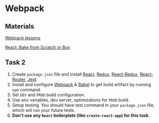 # Webpack

## Materials
[Webpack lessons](https://www.youtube.com/playlist?list=PLOQDek48BpZFadeo_SJUNDggOKouA-nyM)

[React: Bake from Scratch or Box](https://codeburst.io/react-bake-from-scratch-or-box-javascript-version-smackdown-8a4d31f105d7)

## Task 2
1. Create `package.json` file and install [React](https://www.npmjs.com/package/react), [Redux](https://www.npmjs.com/package/redux), [React-Redux](https://www.npmjs.com/package/react-redux), [React-Router](https://www.npmjs.com/package/react-router), [Jest](https://www.npmjs.com/package/jest).
2. Install and configure [Webpack](https://www.npmjs.com/package/webpack) & [Babel](https://www.npmjs.com/package/@babel/core) to get build artifact by running `npm` command.
4. Set `DEV` and `PROD` build configuration.
5. Use env variables, dev server, optimizations for `PROD` build.
6. Setup testing. You should have test command in your `package.json` file, which will run your future tests.
7. **Don't use any `React` boilerplate (like `create-react-app`) for this task.**
